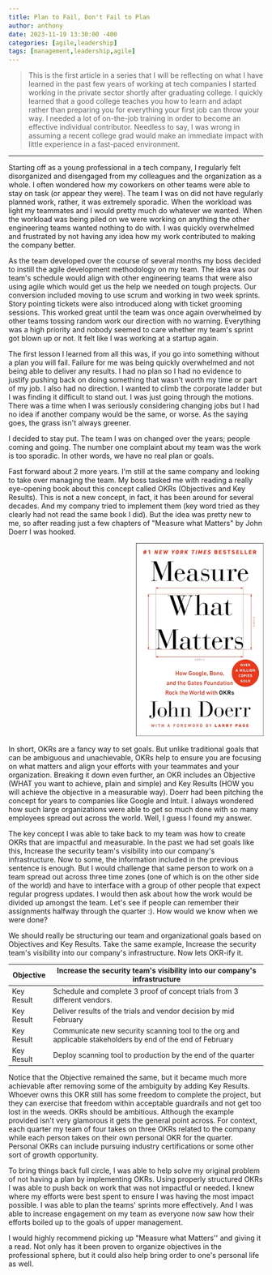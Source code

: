 ```yaml
---
title: Plan to Fail, Don't Fail to Plan
author: anthony
date: 2023-11-19 13:30:00 -400
categories: [agile,leadership]
tags: [management,leadership,agile]
---
```


> This is the first article in a series that I will be reflecting on what I have learned in the past few years of working at tech companies
> I started working in the private sector shortly after graduating college. I quickly learned that a good college teaches you how to learn 
> and adapt rather than preparing you for everything your first job can throw your way. I needed a lot of on-the-job training in order to
> become an effective individual contributor. Needless to say, I was wrong in assuming a recent college grad would make an immediate impact
> with little experience in a fast-paced environment.

---
Starting off as a young professional in a tech company, I regularly felt disorganized and disengaged from my colleagues and the organization as a whole. I often wondered how my coworkers on other teams were able to stay on task (or appear they were). The team I was on did not have regularly planned work, rather, it was extremely sporadic. When the workload was light my teammates and I would pretty much do whatever we wanted. When the workload was being piled on we were working on anything the other engineering teams wanted nothing to do with. I was quickly overwhelmed and frustrated by not having any idea how my work contributed to making the company better.

As the team developed over the course of several months my boss decided to instill the agile development methodology on my team. The idea was our team's schedule would align with other engineering teams that were also using agile which would get us the help we needed on tough projects. Our conversion included moving to use scrum and working in two week sprints. Story pointing tickets were also introduced along with ticket grooming sessions. This worked great until the team was once again overwhelmed by other teams tossing random work our direction with no warning. Everything was a high priority and nobody seemed to care whether my team's sprint got blown up or not. It felt like I was working at a startup again.

The first lesson I learned from all this was, if you go into something without a plan you will fail. Failure for me was being quickly overwhelmed and not being able to deliver any results. I had no plan so I had no evidence to justify pushing back on doing something that wasn't worth my time or part of my job. I also had no direction. I wanted to climb the corporate ladder but I was finding it difficult to stand out. I was just going through the motions. There was a time when I was seriously considering changing jobs but I had no idea if another company would be the same, or worse. As the saying goes, the grass isn't always greener.

I decided to stay put. The team I was on changed over the years; people coming and going. The number one complaint about my team was the work is too sporadic. In other words, we have no real plan or goals.

Fast forward about 2 more years. I'm still at the same company and looking to take over managing the team. My boss tasked me with reading a really eye-opening book about this concept called OKRs (Objectives and Key Results). This is not a new concept, in fact, it has been around for several decades. And my company tried to implement them (key word tried as they clearly had not read the same book I did). But the idea was pretty new to me, so after reading just a few chapters of "Measure what Matters" by John Doerr I was hooked.

<p align="right">
<img src ="/images/measure_what_matters_book.png" width="50%" height="30%">
</p>

In short, OKRs are a fancy way to set goals. But unlike traditional goals that can be ambiguous and unachievable, OKRs help to ensure you are focusing on what matters and align your efforts with your teammates and your organization. Breaking it down even further, an OKR includes an Objective (WHAT you want to achieve, plain and simple) and Key Results (HOW you will achieve the objective in a measurable way). Doerr had been pitching the concept for years to companies like Google and Intuit. I always wondered how such large organizations were able to get so much done with so many employees spread out across the world. Well, I guess I found my answer.

The key concept I was able to take back to my team was how to create OKRs that are impactful and measurable. In the past we had set goals like this, Increase the security team's visibility into our company's infrastructure. Now to some, the information included in the previous sentence is enough. But I would challenge that same person to work on a team spread out across three time zones (one of which is on the other side of the world) and have to interface with a group of other people that expect regular progress updates. I would then ask about how the work would be divided up amongst the team. Let's see if people can remember their assignments halfway through the quarter :). How would we know when we were done?

We should really be structuring our team and organizational goals based on Objectives and Key Results. Take the same example, Increase the security team's visibility into our company's infrastructure. Now lets OKR-ify it.

| Objective | Increase the security team's visibility into our company's infrastructure |
| --- | --- |
| Key Result | Schedule and complete 3 proof of concept trials from 3 different vendors. |
| Key Result | Deliver results of the trials and vendor decision by mid February |
| Key Result | Communicate new security scanning tool to the org and applicable stakeholders by end of the end of February |
| Key Result | Deploy scanning tool to production by the end of the quarter |

Notice that the Objective remained the same, but it became much more achievable after removing some of the ambiguity by adding Key Results. Whoever owns this OKR still has some freedom to complete the project, but they can exercise that freedom within acceptable guardrails and not get too lost in the weeds. OKRs should be ambitious. Although the example provided isn't very glamorous it gets the general point across. For context, each quarter my team of four takes on three OKRs related to the company while each person takes on their own personal OKR for the quarter. Personal OKRs can include pursuing industry certifications or some other sort of growth opportunity.

To bring things back full circle, I was able to help solve my original problem of not having a plan by implementing OKRs. Using properly structured OKRs I was able to push back on work that was not impactful or needed. I knew where my efforts were best spent to ensure I was having the most impact possible. I was able to plan the teams' sprints more effectively. And I was able to increase engagement on my team as everyone now saw how their efforts boiled up to the goals of upper management.

I would highly recommend picking up "Measure what Matters'' and giving it a read. Not only has it been proven to organize objectives in the professional sphere, but it could also help bring order to one's personal life as well.